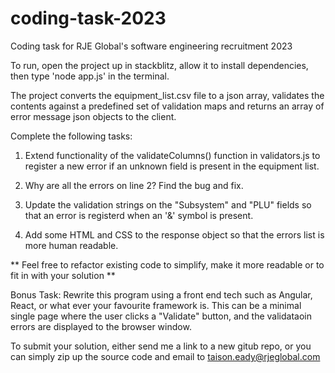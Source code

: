 # coding-task-2023

Coding task for RJE Global's software engineering recruitment 2023

To run, open the project up in stackblitz, allow it to install dependencies, then type 'node app.js' in the terminal.

The project converts the equipment_list.csv file to a json array, validates the contents against a predefined set of validation maps and returns an array of error message json objects to the client.

Complete the following tasks:

1. Extend functionality of the validateColumns() function in validators.js to register a new error if an unknown field is present in the equipment list.

2. Why are all the errors on line 2? Find the bug and fix.

3. Update the validation strings on the "Subsystem" and "PLU" fields so that an error is registerd when an '&' symbol is present.

4. Add some HTML and CSS to the response object so that the errors list is more human readable.

** Feel free to refactor existing code to simplify, make it more readable or to fit in with your solution **

Bonus Task:
Rewrite this program using a front end tech such as Angular, React, or what ever your favourite framework is. This can be a minimal single page where the user clicks a "Validate" button, and the validataoin errors are displayed to the browser window.

To submit your solution, either send me a link to a new gitub repo, or you can simply zip up the source code and email to taison.eady@rjeglobal.com
